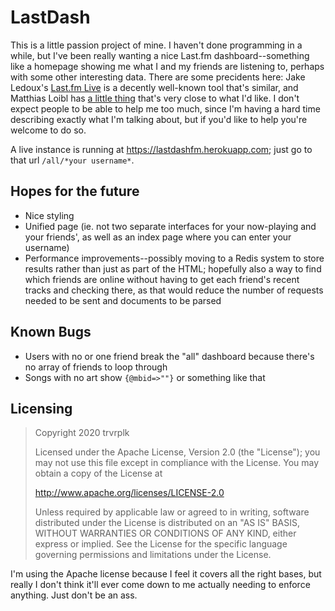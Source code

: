 # LastDash

This is a little passion project of mine. I haven't done programming in a while, but I've been really wanting a nice Last.fm dashboard--something like a homepage showing me what I and my friends are listening to, perhaps with some other interesting data. There are some precidents here: Jake Ledoux's [Last.fm Live](https://jakeledoux.com/live/) is a decently well-known tool that's similar, and Matthias Loibl has [a little thing](https://lastfm.matthiasloibl.com) that's very close to what I'd like. I don't expect people to be able to help me too much, since I'm having a hard time describing exactly what I'm talking about, but if you'd like to help you're welcome to do so.

A live instance is running at https://lastdashfm.herokuapp.com; just go to that url `/all/*your username*`.

## Hopes for the future

- Nice styling
- Unified page (ie. not two separate interfaces for your now-playing and your friends', as well as an index page where you can enter your username)
- Performance improvements--possibly moving to a Redis system to store results rather than just as part of the HTML; hopefully also a way to find which friends are online without having to get each friend's recent tracks and checking there, as that would reduce the number of requests needed to be sent and documents to be parsed

## Known Bugs

- Users with no or one friend break the "all" dashboard because there's no array of friends to loop through
- Songs with no art show `{@mbid=>""}` or something like that

## Licensing

> Copyright 2020 trvrplk
>
> Licensed under the Apache License, Version 2.0 (the "License");
> you may not use this file except in compliance with the License.
> You may obtain a copy of the License at
>
>    http://www.apache.org/licenses/LICENSE-2.0
>
> Unless required by applicable law or agreed to in writing, software
> distributed under the License is distributed on an "AS IS" BASIS,
> WITHOUT WARRANTIES OR CONDITIONS OF ANY KIND, either express or implied.
> See the License for the specific language governing permissions and
> limitations under the License.

I'm using the Apache license because I feel it covers all the right bases, but really I don't think it'll ever come down to me actually needing to enforce anything. Just don't be an ass.
